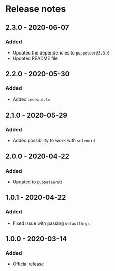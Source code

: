 # Release notes

## 2.3.0 - 2020-06-07

### Added

* Updated the dependencies to `puppeteer@3.3.0`
* Updated README file

## 2.2.0 - 2020-05-30

### Added

* Added `index.d.ts`

## 2.1.0 - 2020-05-29

### Added

* Added possibility to work with `selenoid`

## 2.0.0 - 2020-04-22

### Added

* Updated to `puppeteer@3`

## 1.0.1 - 2020-04-22

### Added

* Fixed issue with passing `defaultArgs`

## 1.0.0 - 2020-03-14

### Added

* Official release
